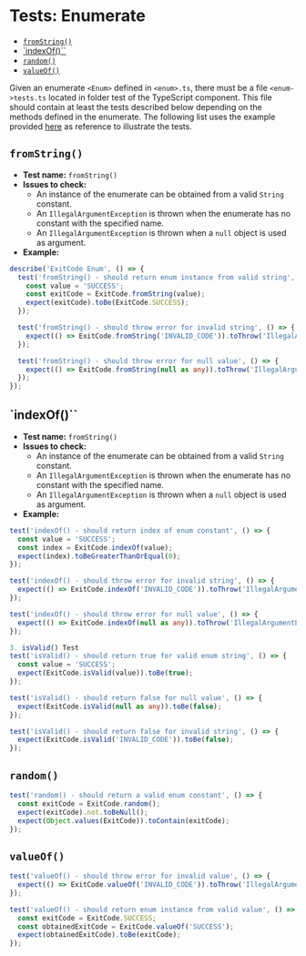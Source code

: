 # Tests: Enumerate

- [`fromString()`](#fromstring)
- [\`indexOf()\`\`](#indexof)
- [`random()`](#random)
- [`valueOf()`](#valueof)

Given an enumerate `<Enum>` defined in `<enum>.ts`, there must be a file `<enum->tests.ts` located in folder test of the TypeScript component. This file should contain at least the tests described below depending on the methods defined in the enumerate. The following list uses the example provided [here](https://github.com/kaizten/kaizten-base/blob/main/java/example_enumerate.md) as reference to illustrate the tests.

## `fromString()`

* **Test name:** `fromString()`
* **Issues to check:**
  * An instance of the enumerate can be obtained from a valid `String` constant.
  * An `IllegalArgumentException` is thrown when the enumerate has no constant with the specified name.
  * An `IllegalArgumentException` is thrown when a `null` object is used as argument.
* **Example:**
```ts
describe('ExitCode Enum', () => {
  test('fromString() - should return enum instance from valid string', () => {
    const value = 'SUCCESS';
    const exitCode = ExitCode.fromString(value);
    expect(exitCode).toBe(ExitCode.SUCCESS);
  });

  test('fromString() - should throw error for invalid string', () => {
    expect(() => ExitCode.fromString('INVALID_CODE')).toThrow('IllegalArgumentException');
  });

  test('fromString() - should throw error for null value', () => {
    expect(() => ExitCode.fromString(null as any)).toThrow('IllegalArgumentException');
  });
});
```

## `indexOf()``

* **Test name:** `fromString()`
* **Issues to check:**
  * An instance of the enumerate can be obtained from a valid `String` constant.
  * An `IllegalArgumentException` is thrown when the enumerate has no constant with the specified name.
  * An `IllegalArgumentException` is thrown when a `null` object is used as argument.
* **Example:**
```ts
test('indexOf() - should return index of enum constant', () => {
  const value = 'SUCCESS';
  const index = ExitCode.indexOf(value);
  expect(index).toBeGreaterThanOrEqual(0);
});

test('indexOf() - should throw error for invalid string', () => {
  expect(() => ExitCode.indexOf('INVALID_CODE')).toThrow('IllegalArgumentException');
});

test('indexOf() - should throw error for null value', () => {
  expect(() => ExitCode.indexOf(null as any)).toThrow('IllegalArgumentException');
});

3. isValid() Test
test('isValid() - should return true for valid enum string', () => {
  const value = 'SUCCESS';
  expect(ExitCode.isValid(value)).toBe(true);
});

test('isValid() - should return false for null value', () => {
  expect(ExitCode.isValid(null as any)).toBe(false);
});

test('isValid() - should return false for invalid string', () => {
  expect(ExitCode.isValid('INVALID_CODE')).toBe(false);
});
```

## `random()`

```ts
test('random() - should return a valid enum constant', () => {
  const exitCode = ExitCode.random();
  expect(exitCode).not.toBeNull();
  expect(Object.values(ExitCode)).toContain(exitCode);
});
```

## `valueOf()`

```ts
test('valueOf() - should throw error for invalid value', () => {
  expect(() => ExitCode.valueOf('INVALID_CODE')).toThrow('IllegalArgumentException');
});

test('valueOf() - should return enum instance from valid value', () => {
  const exitCode = ExitCode.SUCCESS;
  const obtainedExitCode = ExitCode.valueOf('SUCCESS');
  expect(obtainedExitCode).toBe(exitCode);
});
```